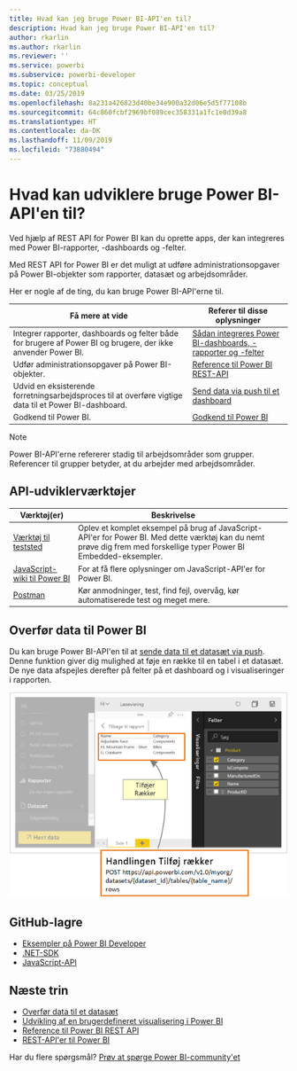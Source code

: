 ```yaml
---
title: Hvad kan jeg bruge Power BI-API'en til?
description: Hvad kan jeg bruge Power BI-API'en til?
author: rkarlin
ms.author: rkarlin
ms.reviewer: ''
ms.service: powerbi
ms.subservice: powerbi-developer
ms.topic: conceptual
ms.date: 03/25/2019
ms.openlocfilehash: 8a231a426823d40be34e900a32d06e5d5f77108b
ms.sourcegitcommit: 64c860fcbf2969bf089cec358331a1fc1e0d39a8
ms.translationtype: HT
ms.contentlocale: da-DK
ms.lasthandoff: 11/09/2019
ms.locfileid: "73880494"
---
```

# <a name="what-can-developers-do-with-the-power-bi-api"></a>Hvad kan udviklere bruge Power BI-API'en til?

Ved hjælp af REST API for Power BI kan du oprette apps, der kan integreres med Power BI-rapporter, -dashboards og -felter.

Med REST API for Power BI er det muligt at udføre administrationsopgaver på Power BI-objekter som rapporter, datasæt og arbejdsområder.

Her er nogle af de ting, du kan bruge Power BI-API'erne til.

| **Få mere at vide** | **Referer til disse oplysninger** |
|----------------------------------------------------------------------------------|------------------------------------------------------------------------------------|
| Integrer rapporter, dashboards og felter både for brugere af Power BI og brugere, der ikke anvender Power BI. | [Sådan integreres Power BI-dashboards, -rapporter og -felter](embedding-content.md) |
| Udfør administrationsopgaver på Power BI-objekter. | [Reference til Power BI REST-API](https://docs.microsoft.com/rest/api/power-bi/) |
| Udvid en eksisterende forretningsarbejdsproces til at overføre vigtige data til et Power BI-dashboard. | [Send data via push til et dashboard](walkthrough-push-data.md) |
| Godkend til Power BI. | [Godkend til Power BI](get-azuread-access-token.md) |

> [!NOTE]
> Power BI-API'erne refererer stadig til arbejdsområder som grupper. Referencer til grupper betyder, at du arbejder med arbejdsområder.

## <a name="api-developer-tools"></a>API-udviklerværktøjer

| Værktøj(er) | Beskrivelse |  |  |
|-------------------------|---------------------------------------------------------------------------------------------------------------------------------------------------|---|---|
| [Værktøj til teststed](https://microsoft.github.io/PowerBI-JavaScript/demo) | Oplev et komplet eksempel på brug af JavaScript-API'er for Power BI. Med dette værktøj kan du nemt prøve dig frem med forskellige typer Power BI Embedded-eksempler. |  |  |
| [JavaScript-wiki til Power BI](https://github.com/Microsoft/powerbi-javascript/wiki) | For at få flere oplysninger om JavaScript-API'er for Power BI. |  |  |
| [Postman](https://www.getpostman.com/) | Kør anmodninger, test, find fejl, overvåg, kør automatiserede test og meget mere. |

## <a name="push-data-into-power-bi"></a>Overfør data til Power BI

Du kan bruge Power BI-API'en til at [sende data til et datasæt via push](walkthrough-push-data.md). Denne funktion giver dig mulighed at føje en række til en tabel i et datasæt. De nye data afspejles derefter på felter på et dashboard og i visualiseringer i rapporten.

![Eksempel på pushdata](media/what-can-you-do/powerbi-push-data.png)

## <a name="github-repositories"></a>GitHub-lagre

* [Eksempler på Power BI Developer](https://github.com/Microsoft/PowerBI-Developer-Samples)
* [.NET-SDK](https://github.com/Microsoft/PowerBI-CSharp)
* [JavaScript-API](https://github.com/Microsoft/PowerBI-JavaScript)

## <a name="next-steps"></a>Næste trin

* [Overfør data til et datasæt](walkthrough-push-data.md)
* [Udvikling af en brugerdefineret visualisering i Power BI](visuals/custom-visual-develop-tutorial.md)
* [Reference til Power BI REST API](rest-api-reference.md)
* [REST-API'er til Power BI](https://docs.microsoft.com/rest/api/power-bi/)

Har du flere spørgsmål? [Prøv at spørge Power BI-community'et](https://community.powerbi.com/)
